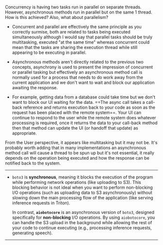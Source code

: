 
Concurrency is having two tasks run in parallel on separate threads. However, asynchronous methods run in parallel but on the same 1 thread. How is this achieved? Also, what about parallelism?

- Concurrent and parallel are effectively the same principle as you correctly surmise, both are related to tasks being executed simultaneously although I would say that parallel tasks should be truly multitasking, executed "at the same time" whereas concurrent could mean that the tasks are sharing the execution thread while still appearing to be executing in parallel.
  
- Asynchronous methods aren't directly related to the previous two concepts, asynchrony is used to present the impression of concurrent or parallel tasking but effectively an asynchronous method call is normally used for a process that needs to do work away from the current application and we don't want to wait and block our application awaiting the response.

- For example, getting data from a database could take time but we don't want to block our UI waiting for the data. ==The async call takes a call-back reference and returns execution back to your code as soon as the request has been placed with the remote system==. Your UI can continue to respond to the user while the remote system does whatever processing is required, once it returns the data to your call-back method then that method can update the UI (or handoff that update) as appropriate.

From the User perspective, it appears like multitasking but it may not be.
It's probably worth adding that in many implementations an asynchronous method call will cause a thread to be spun up but it's not essential, it really depends on the operation being executed and how the response can be notified back to the system.

--------------

 - `boto3` is **synchronous**, meaning it blocks the execution of the program while performing network operations (like uploading to S3). This blocking behavior is not ideal when you want to perform non-blocking I/O operations (such as uploading data to S3 asynchronously) without slowing down the main processing flow of the application (like serving inference requests in Triton).
   
   In contrast, **`aiobotocore`** is an asynchronous version of `boto3`, designed specifically for **non-blocking** I/O operations. By using `aiobotocore`, you can handle the S3 upload in the background while allowing the rest of your code to continue executing (e.g., processing inference requests, generating speech).

-------

